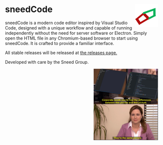 # sneedCode <img width="15%" align="right" src="codeicon.svg"></img>
sneedCode is a modern code editor inspired by Visual Studio Code, designed with a unique workflow and capable of running independently without the need for server software or Electron. Simply open the HTML file in any Chromium-based browser to start using sneedCode. It is crafted to provide a familiar interface.

All stable releases will be released at [the releases page.](https://github.com/Sneed-Group/sneedcode/releases)

Developed with care by the Sneed Group.

<img width="42%" align="right" src="vscode-sneedcode-meme.png"></img>
